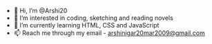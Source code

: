 - 👋 Hi, I’m @Arshi20
- 👀 I’m interested in coding, sketching and reading novels
- 🌱 I’m currently learning HTML, CSS and JavaScript
- 📫 Reach me through my email - arshinigar20mar2009@gmail.com

<!---
Arshi20/Arshi20 is a ✨ special ✨ repository because its `README.md` (this file) appears on your GitHub profile.
You can click the Preview link to take a look at your changes.
--->
